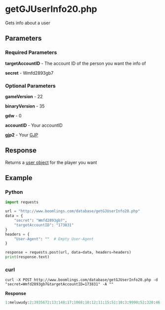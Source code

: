# getGJUserInfo20.php

Gets info about a user

## Parameters

### Required Parameters

**targetAccountID** - The account ID of the person you want the info of

**secret** - Wmfd2893gb7

### Optional Parameters

**gameVersion** - 22

**binaryVersion** - 35

**gdw** - 0

**accountID** - Your accountID

**gjp2** - Your [GJP](/topics/encryption/gjp.md)

## Response

Returns a [user object](/resources/server/user.md) for the player you want

## Example

<!-- tabs:start -->

### **Python**

```py
import requests

url = "http://www.boomlings.com/database/getGJUserInfo20.php"
data = {
    "secret": "Wmfd2893gb7",
    "targetAccountID": "173831"
}
headers = {
    "User-Agent": ""  # Empty User-Agent
}

response = requests.post(url, data=data, headers=headers)
print(response.text)

```

### **curl**
```plain
curl -X POST http://www.boomlings.com/database/getGJUserInfo20.php -d "secret=Wmfd2893gb7&targetAccountID=173831" -A ""
```

<!-- tabs:end -->



**Response**
```py
1:meluwudy:2:3935672:13:148:17:1068:10:12:11:15:51:10:3:9990:52:320:46:21504:4:476:8:1:18:0:19:0:50:0:20:UCZoN2WLAooS6uhREa9Cgpwg:21:82:22:17:23:113:24:83:25:85:26:24:28:1:43:2:48:2:53:26:54:3:30:29855:16:173831:31:0:44:logout:45:devexit:49:0:55:143,67,56,112,56,1,1,2,1,0,21,14:56:144,157,134,300,190,88,59,67:57:4,7,7,18,16,5,0:29:1
```

<!-- tabs:end -->